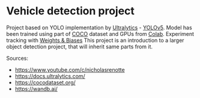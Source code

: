 # Vehicle detection project

Project based on YOLO implementation by [Ultralytics](https://github.com/ultralytics) - [YOLOv5](https://github.com/ultralytics/yolov5). Model has been trained using part of [COCO](https://cocodataset.org/#home) dataset and GPUs from [Colab](https://colab.research.google.com/). Experiment tracking with [Weights & Biases](https://wandb.ai/) 
This project is an introduction to a larger object detection project, that will inherit same parts from it. 

Sources: 
* https://www.youtube.com/c/nicholasrenotte
* https://docs.ultralytics.com/
* https://cocodataset.org/
* https://wandb.ai/